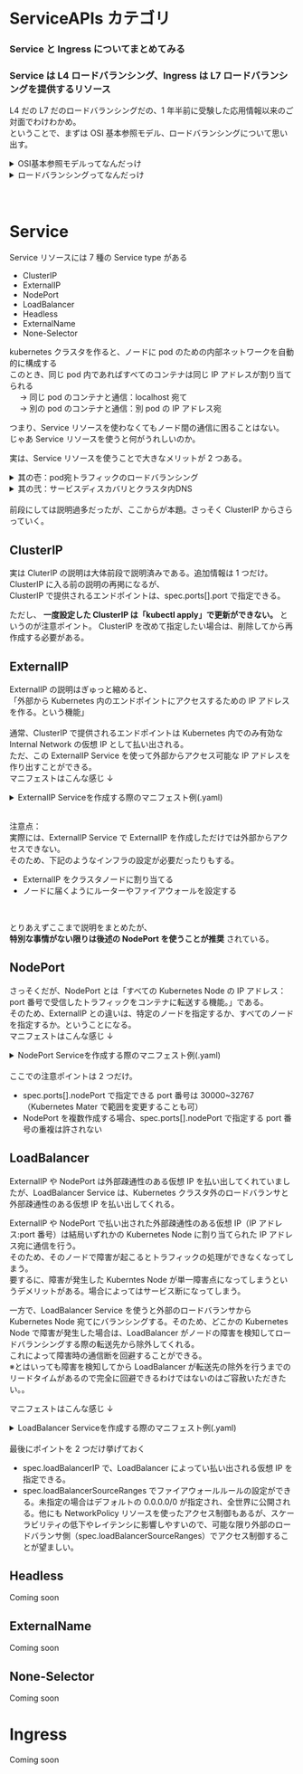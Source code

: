 # ServiceAPIs カテゴリ

### Service と Ingress についてまとめてみる

### Service は L4 ロードバランシング、Ingress は L7 ロードバランシングを提供するリソース

L4 だの L7 だのロードバランシングだの、1 年半前に受験した応用情報以来のご対面でわけわかめ。<br>
ということで、まずは OSI 基本参照モデル、ロードバランシングについて思い出す。

<details><summary>OSI基本参照モデルってなんだっけ</summary>

- [コンパクトにまとめた説明：Qiita](https://qiita.com/nakamura_slj/items/0c827de1dab6ebc722d2)<br>
- [きれいに図表にまとめていた説明：アイティエム](https://www.itmanage.co.jp/column/osi-reference-model/)<br>
- [レストランで例えた説明：ネットアテスト](https://www.netattest.com/osi_2022_mkt_fsp)<br>
- [ベッドの運搬で例えた説明：Zenn](https://zenn.dev/itpassport/articles/03bd090fa135ba)<br>

</details>

<details><summary>ロードバランシングってなんだっけ</summary>

- [個人的おすすめ記事：Zenn](https://zenn.dev/mi_01_24fu/articles/load-balancer_2024_07_13)<br>
- [天下の AWS 公式説明：AWS](https://aws.amazon.com/jp/what-is/load-balancing/)<br>
- [えこひいきで自社コンテンツも残しておく：NTT コミュニケーションズ](https://www.ntt.com/bizon/glossary/j-r/load-balancer.html)<br>

</details>
<br>
<br>

# Service

Service リソースには 7 種の Service type がある

- ClusterIP
- ExternalIP
- NodePort
- LoadBalancer
- Headless
- ExternalName
- None-Selector

kubernetes クラスタを作ると、ノードに pod のための内部ネットワークを自動的に構成する<br>
このとき、同じ pod 内であればすべてのコンテナは同じ IP アドレスが割り当てられる<br>
　 → 同じ pod のコンテナと通信：localhost 宛て<br>
　 → 別の pod のコンテナと通信：別 pod の IP アドレス宛<br>

つまり、Service リソースを使わなくてもノード間の通信に困ることはない。<br>
じゃあ Service リソースを使うと何がうれしいのか。<br>

実は、Service リソースを使うことで大きなメリットが 2 つある。<br>

<details><summary>其の壱：pod宛トラフィックのロードバランシング</summary>

メリット其の壱は、ずばりロードバランシングである。<br>
おさらいしたロードバランシングがさっそく登場する。<br>
Service リソースを使うと、targetPort を指定することができる。<br>
ClusterIP によって提供されたエンドポイントに http リクエストが飛んでくると、<br>
targetPort に指定した IP アドレスを持つ pod たちに対して勝手にロードバランシングしてくれる。

yaml ファイル例：

```
apiVersion: example1
kind: Service
metadata:
    name: example-clusterip
spec:
    type: ClusterIP
    ports:
    - name: "http-port"
      protocol: "TCP"
      port: 8080        //このport番号はEndpointのport番号のこと
      targetPort: 80    //指定したport番号を持つpod宛てにロードバランシング
    selector:
      app: example-app
```

targetPort には port 番号だけでなく名前付けした port の name を指定することもできるが、ここでは詳しい説明を省略。<br>
名前で指定すると嬉しいのは、<br>
複数の port 番号にまたがって名前付けすると、
ロードバランシングする宛先も複数の port 宛てにできるというところ。

</details>

<details><summary>其の弐：サービスディスカバリとクラスタ内DNS</summary>

まずは言葉の定義から。<br>
ここでいう「サービスディスカバリ」とは、<br>
**Service に属する pod を洗い出したり、Service の名前からエンドポイントの情報を得る機能**のことである。<br>

其の壱で解説したとおり、ClusterIP によって提供されたエンドポイントの IP アドレスを使えば、各 pod へのロードバランシングが可能になるが、Service を再作成するたびに IP アドレスを毎回調べるのは面倒だし、そもそも IP アドレスで覚えるというのも大変である。<br>
普通ネットで検索するときも、欲しい情報が入っている web サーバーの IP アドレスを入力することはなく、URL という人が理解しやすい文字列で検索している。（いわゆる DNS という仕組みである。）<br>
そして、Kubernetes でも同じように ClusterIP のエンドポイント情報ではなく、yaml で分かりやすい文字列を指定しておいて、その文字列でエンドポイントに接続できるんだぜ。という話である。<br>

</details>
<br>
前段にしては説明過多だったが、ここからが本題。さっそく ClusterIP からさらっていく。

## ClusterIP

実は CluterIP の説明は大体前段で説明済みである。追加情報は 1 つだけ。<br>
ClusterIP に入る前の説明の再掲になるが、<br>
ClusterIP で提供されるエンドポイントは、spec.ports[].port で指定できる。<br>

ただし、 **一度設定した ClusterIP は「kubectl apply」で更新ができない。** というのが注意ポイント。
ClusterIP を改めて指定したい場合は、削除してから再作成する必要がある。

## ExternalIP

ExternalIP の説明はぎゅっと縮めると、<br>
「外部から Kubernetes 内のエンドポイントにアクセスするための IP アドレスを作る。という機能」<br>
<br>
通常、ClusterIP で提供されるエンドポイントは Kubernetes 内でのみ有効な Internal Network の仮想 IP として払い出される。<br>
ただ、この ExternalIP Service を使って外部からアクセス可能な IP アドレスを作り出すことができる。<br>
マニフェストはこんな感じ ↓

<details><summary>ExternalIP Serviceを作成する際のマニフェスト例(.yaml)</summary>

```
apiVersion: example1
kind: Service
metadata:
    name: example-externalip
spec:
    type: ClusterIP    //Externalというtypeがあるわけではない
    externalIPs:       //ここではKubernetes NodeのIPアドレスを指定
    - 10.240.0.4
    - 10.240.0.5
    ports:
    - name: "http-port"
      protocol: "TCP"
      port: 8080
      targetPort: 80
    selector:
      app: example-app
```

</details>
<br>

注意点：<br>
実際には、ExternalIP Service で ExternalIP を作成しただけでは外部からアクセスできない。<br>
そのため、下記のようなインフラの設定が必要だったりもする。<br>

- ExternalIP をクラスタノードに割り当てる
- ノードに届くようにルーターやファイアウォールを設定する

<br>

とりあえずここまで説明をまとめたが、<br>
**特別な事情がない限りは後述の NodePort を使うことが推奨** されている。

## NodePort

さっそくだが、NodePort とは「すべての Kubernetes Node の IP アドレス：port 番号で受信したトラフィックをコンテナに転送する機能。」である。<br>
そのため、ExternalIP との違いは、特定のノードを指定するか、すべてのノードを指定するか。ということになる。
<br>
マニフェストはこんな感じ ↓

<details><summary>NodePort Serviceを作成する際のマニフェスト例(.yaml)</summary>

```
apiVersion: example1
kind: Service
metadata:
    name: example-nodeport
spec:
    type: NodePort       //typeでNodePortを指定
    ports:
    - name: "http-port"
      protocol: "TCP"
      port: 8080         //ClusterIPで受け付けるport番号
      targetPort: 80     //転送先のport番号
      nodePort: 30080    //全Kubernetes Nodeで受けつけるためのport番号
    selector:
      app: example-app
```

</details>
<br>
ここでの注意ポイントは 2 つだけ。

- spec.ports[].nodePort で指定できる port 番号は 30000~32767（Kubernetes Mater で範囲を変更することも可）
- NodePort を複数作成する場合、spec.ports[].nodePort で指定する port 番号の重複は許されない

## LoadBalancer

ExternalIP や NodePort は外部疎通性のある仮想 IP を払い出してくれていましたが、LoadBalancer Service は、Kubernetes クラスタ外のロードバランサと外部疎通性のある仮想 IP を払い出してくれる。<br>

ExternalIP や NodePort で払い出された外部疎通性のある仮想 IP（IP アドレス:port 番号）は結局いずれかの Kubernetes Node に割り当てられた IP アドレス宛に通信を行う。<br>
そのため、そのノードで障害が起こるとトラフィックの処理ができなくなってしまう。<br>
要するに、障害が発生した Kuberntes Node が単一障害点になってしまうというデメリットがある。場合によってはサービス断になってしまう。<br>

一方で、LoadBalancer Service を使うと外部のロードバランサから Kubernetes Node 宛てにバランシングする。そのため、どこかの Kubernetes Node で障害が発生した場合は、LoadBalancer がノードの障害を検知してロードバランシングする際の転送先から除外してくれる。<br>
これによって障害時の通信断を回避することができる。<br>
※とはいっても障害を検知してから LoadBalancer が転送先の除外を行うまでのリードタイムがあるので完全に回避できるわけではないのはご容赦いただきたい。。<br>

マニフェストはこんな感じ ↓

<details><summary>LoadBalancer Serviceを作成する際のマニフェスト例(.yaml)</summary>

```
apiVersion: example1
kind: Service
metadata:
    name: example-loadbalancer
spec:
    type: LoadBalancer                //typeでLoadBalancerを指定
    loadBalancerIP: ***.***.***.***   //LoadBalancerが払い出す仮想IPを指定することもできる
    ports:
    - name: "http-port"
      protocol: "TCP"
      port: 8080
      targetPort: 80
    selector:
      app: example-app
    loadBalancerSourceRanges:         //Kubernetes Node側のiptablesを利用してアクセス制御ができる
    - 10.0.0.0/8
```

</details>
<br>
最後にポイントを 2 つだけ挙げておく

- spec.loadBalancerIP で、LoadBalancer によってい払い出される仮想 IP を指定できる。
- spec.loadBalancerSourceRanges でファイアウォールルールの設定ができる。未指定の場合はデフォルトの 0.0.0.0/0 が指定され、全世界に公開される。他にも NetworkPolicy リソースを使ったアクセス制御もあるが、スケーラビリティの低下やレイテンシに影響しやすいので、可能な限り外部のロードバランサ側（spec.loadBalancerSourceRanges）でアクセス制御することが望ましい。

## Headless

Coming soon

## ExternalName

Coming soon

## None-Selector

Coming soon

# Ingress

Coming soon
